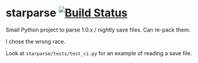 # starparse [![Build Status](https://travis-ci.org/buhanec/starparse.svg?branch=master)](https://travis-ci.org/buhanec/starparse)

Small Python project to parse 1.0.x / nightly save files. Can re-pack them.

I chose the wrong race.

Look at `starparse/tests/test_ci.py` for an example of reading a save file.
